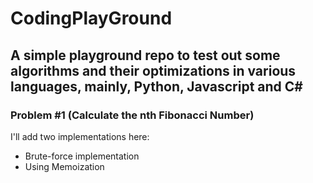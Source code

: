 # CodingPlayGround

## A simple playground repo to test out some algorithms and their optimizations in various languages, mainly, Python, Javascript and C#

### Problem #1 (Calculate the nth Fibonacci Number)
I'll add two implementations here:
- Brute-force implementation
- Using Memoization



